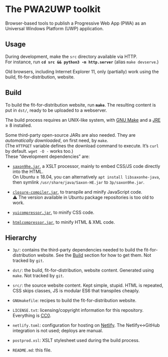# The PWA2UWP toolkit

Browser-based tools to publish a Progressive Web App (PWA)
as an Universal Windows Platform (UWP) application.

## Usage

During development, make the `src` directory available via HTTP.  
For instance, run **`cd src && python3 -m http.server`**
(alias `make devserve`.)

Old browsers, including Internet Explorer 11, only (partially) work
using the build, fit-for-distribution, website.

## Build

To build the fit-for-distribution website, run **`make`**.
The resulting content is put in `dst/`, ready to be uploaded to a webserver.

The build process requires an UNIX-like system, with
[GNU Make](https://www.gnu.org/software/make/) and a
[JRE](https://en.wikipedia.org/wiki/Java_virtual_machine) ≥ 8
installed.

Some third-party open-source JARs are also needed.
They are *automatically downloaded*, on first need, by `make`.  
(The `HTTPGET` variable defines the download command to execute. It’s `curl`
by default. `wget -O -` works too.)  
These “development dependencies” are:

  * [`saxon9he.jar`](http://saxon.sourceforge.net/#F9.9HE),
  a XSLT processor, mainly to embed CSS/JS code directly into the HTML.  
  On Ubuntu ≥ 18.04, you can alternatively `apt install libsaxonhe-java`,
  then symlink `/usr/share/java/Saxon-HE.jar` to `3p/saxon9he.jar`.

  * [`closure-compiler.jar`](https://github.com/google/closure-compiler),
  to transpile and minify JavaScript code.  
  ⚠ The version available in Ubuntu package repositories is too old to work.

  * [`yuicompressor.jar`](https://github.com/yui/yuicompressor),
  to minify CSS code.

  * [`htmlcompressor.jar`](https://code.google.com/archive/p/htmlcompressor/),
  to minify HTML & XML code.

## Hierarchy

  * `3p/`: contains the third-party dependencies needed to build
  the fit-for-distribution website.
  See the [Build](#Build) section for how to get them. Not tracked by `git`.

  * `dst/`: the build, fit-for-distribution, website content.
  Generated using `make`. Not tracked by `git`.

  * `src/`: the source website content. Kept simple, stupid.
  HTML is repeated, CSS skips classes, JS is modular ES6 that transpiles cheaply.

  * `GNUmakefile`: recipes to build the fit-for-distribution website.

  * `LICENSE.txt`: licensing/copyright information for this repository.
  Everything is [CC0](https://creativecommons.org/publicdomain/zero/1.0/).

  * `netlify.toml`: configuration for hosting on [Netlify](https://www.netlify.com).
  The Netlify↔GitHub integration is not used; deploys are manual.

  * `postprod.xsl`: XSLT stylesheet used during the build process.

  * `README.md`: this file.
